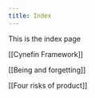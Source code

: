 ```yaml
---
title: Index
---
```

This is the index page

[[Cynefin Framework]]

[[Being and forgetting]]

[[Four risks of product]]
